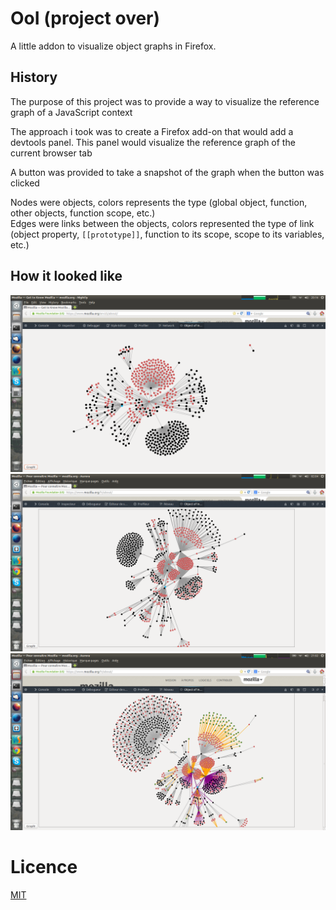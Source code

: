# OoI (project over)

A little addon to visualize object graphs in Firefox.

## History

The purpose of this project was to provide a way to visualize the reference graph of a JavaScript context

The approach i took was to create a Firefox add-on that would add a devtools panel. This panel would visualize the reference graph of the current browser tab

A button was provided to take a snapshot of the graph when the button was clicked

Nodes were objects, colors represents the type (global object, function, other objects, function scope, etc.)\
Edges were links between the objects, colors represented the type of link (object property, `[[prototype]]`, function to its scope, scope to its variables, etc.)


## How it looked like

![large graph representing a realm in a new Firefox devtool panel](images/withColor.png)
![large graph representing a realm in a new Firefox devtool panel](images/1000.png)
![large graph representing a realm in a new Firefox devtool panel](images/cache.png)


# Licence

[MIT](./licence)